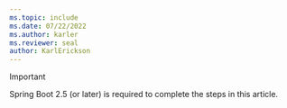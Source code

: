```yaml
---
ms.topic: include
ms.date: 07/22/2022
ms.author: karler
ms.reviewer: seal
author: KarlErickson
---
```


> [!IMPORTANT]
> Spring Boot 2.5 (or later) is required to complete the steps in this article.